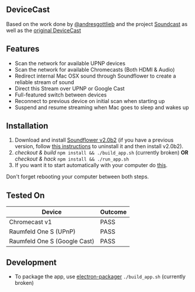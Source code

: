 ## DeviceCast

Based on the work done by [@andresgottlieb](https://github.com/andresgottlieb) and the project [Soundcast](https://github.com/andresgottlieb/soundcast) as well as the [original DeviceCast](https://github.com/jamesmorgan/devicecast)

## Features

* Scan the network for available UPNP devices
* Scan the network for available Chromecasts (Both HDMI & Audio)
* Redirect internal Mac OSX sound through Soundflower to create a reliable stream of sound
* Direct this Stream over UPNP or Google Cast
* Full-featured switch between devices
* Reconnect to previous device on initial scan when starting up
* Suspend and resume streaming when Mac goes to sleep and wakes up

## Installation

1. Download and install [Soundflower v2.0b2](https://github.com/mattingalls/Soundflower/releases/download/2.0b2/Soundflower-2.0b2.dmg) (if you have a previous version, follow [this instructions](https://support.shinywhitebox.com/hc/en-us/articles/202751790-Uninstalling-Soundflower) to uninstall it and then install v2.0b2).
2. _checkout & build_ `npm install && ./build_app.sh` (currently broken)
 **OR**
  _checkout & hack_ `npm install && ./run_app.sh`
3. If you want it to start automatically with your computer do [this](http://www.howtogeek.com/206178/mac-os-x-change-which-apps-start-automatically-at-login/).

Don't forget rebooting your computer between both steps.

## Tested On

| Device  | Outcome |
| ------- | ------- |
| Chromecast v1   | PASS |
| Raumfeld One S (UPnP) | PASS |
| Raumfeld One S (Google Cast) | PASS |

## Development

- To package the app, use [electron-packager](https://github.com/maxogden/electron-packager) `./build_app.sh` (currently broken)
